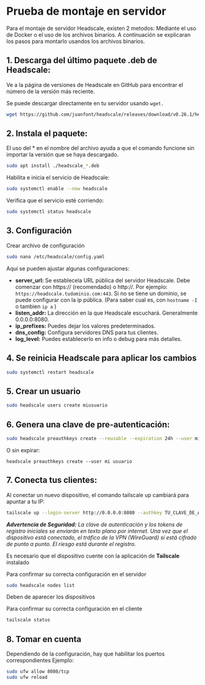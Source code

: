 # Prueba de montaje en servidor
Para el montaje de servidor Headscale, existen 2 metodos: Mediante el uso de Docker o el uso de los archivos binarios. A continuación se explicaran los pasos para montarlo usandos los archivos binarios.


## 1. Descarga del último paquete .deb de Headscale:
Ve a la página de versiones de Headscale en GitHub para encontrar el número de la versión más reciente.

Se puede descargar directamente en tu servidor usando ``wget.`` 
``` Bash
wget https://github.com/juanfont/headscale/releases/download/v0.26.1/headscale_0.26.1_linux_amd64.deb
```

## 2. Instala el paquete:
El uso del * en el nombre del archivo ayuda a que el comando funcione sin importar la versión que se haya descargado.
```Bash
sudo apt install ./headscale_*.deb
```
Habilita e inicia el servicio de Headscale:

```Bash
sudo systemctl enable --now headscale
```
Verifica que el servicio esté corriendo:

```Bash
sudo systemctl status headscale
```
## 3. Configuración 
Crear archivo de configuración 
```Bash
sudo nano /etc/headscale/config.yaml
```
Aquí se pueden ajustar algunas configuraciones:

- **server_url:** Se establecela URL pública del servidor Headscale. Debe comenzar con https:// (recomendado) o http://. Por ejemplo: `https://headscale.tudominio.com:443`. Si no se tiene un dominio, se puede configurar con la ip pública. (Para saber cual es, con ``hostname -I`` o tambien ``ip a`` )
- **listen_addr:** La dirección en la que Headscale escuchará. Generalmente 0.0.0.0:8080.
- **ip_prefixes:** Puedes dejar los valores predeterminados.
- **dns_config:** Configura servidores DNS para tus clientes.
- **log_level:** Puedes establecerlo en info o debug para más detalles.
## 4. Se reinicia Headscale para aplicar los cambios
```bash
sudo systemctl restart headscale
```
## 5. Crear un usuario 
```bash
sudo headscale users create miusuario
```
## 6. Genera una clave de pre-autenticación:
```bash
sudo headscale preauthkeys create --reusable --expiration 24h --user miusuario
```
O sin expirar:
```bash.
headscale preauthkeys create --user mi usuario
```

## 7. Conecta tus clientes:
Al conectar un nuevo dispositivo, el comando tailscale up cambiará para apuntar a tu IP:
```Bash
tailscale up --login-server http://0.0.0.0:8080 --authkey TU_CLAVE_DE_AUTENTICACION
```
***Advertencia de Seguridad:** La clave de autenticación y los tokens de registro iniciales se enviarán en texto plano por internet. Una vez que el dispositivo está conectado, el tráfico de la VPN (WireGuard) sí está cifrado de punto a punto. El riesgo está durante el registro.*

Es necesario que el dispositivo cuente con la aplicación de **Tailscale** instalado 

Para confirmar su correcta configuración en el servidor
```Bash
sudo headscale nodes list
```
Deben de aparecer los dispositivos

Para confirmar su correcta configuración en el cliente

```Bash
tailscale status
```

## 8. Tomar en cuenta
Dependiendo de la configuración, hay que habilitar los puertos correspondientes
Ejemplo:
```Bash
sudo ufw allow 8080/tcp
sudo ufw reload
```
